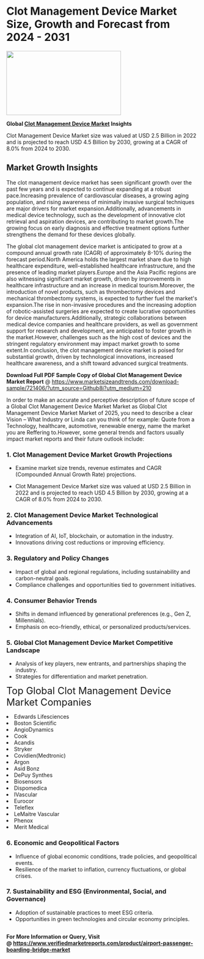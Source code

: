 <H1>Clot Management Device Market Size, Growth and Forecast from 2024 - 2031</H1><img class="aligncenter size-medium wp-image-584254" src="https://thirdeyenews.in/wp-content/uploads/2024/09/Global-Market-Research-300x168.jpeg" alt="" width="300" height="168" /><p><strong>Global&nbsp;<a href="https://www.marketsizeandtrends.com/download-sample/721406/?utm_source=Github8j?utm_medium=210">Clot Management Device Market</a> Insights</strong></p><p>Clot Management Device Market size was valued at USD 2.5 Billion in 2022 and is projected to reach USD 4.5 Billion by 2030, growing at a CAGR of 8.0% from 2024 to 2030.</p><p><h2>Market Growth Insights</h2> <p>The clot management device market has seen significant growth over the past few years and is expected to continue expanding at a robust pace.Increasing prevalence of cardiovascular diseases, a growing aging population, and rising awareness of minimally invasive surgical techniques are major drivers for market expansion.Additionally, advancements in medical device technology, such as the development of innovative clot retrieval and aspiration devices, are contributing to market growth.The growing focus on early diagnosis and effective treatment options further strengthens the demand for these devices globally.</p> <p>The global clot management device market is anticipated to grow at a compound annual growth rate (CAGR) of approximately 8-10% during the forecast period.North America holds the largest market share due to high healthcare expenditure, well-established healthcare infrastructure, and the presence of leading market players.Europe and the Asia Pacific regions are also witnessing significant market growth, driven by improvements in healthcare infrastructure and an increase in medical tourism.Moreover, the introduction of novel products, such as thrombectomy devices and mechanical thrombectomy systems, is expected to further fuel the market's expansion.The rise in non-invasive procedures and the increasing adoption of robotic-assisted surgeries are expected to create lucrative opportunities for device manufacturers.Additionally, strategic collaborations between medical device companies and healthcare providers, as well as government support for research and development, are anticipated to foster growth in the market.However, challenges such as the high cost of devices and the stringent regulatory environment may impact market growth to some extent.In conclusion, the clot management device market is poised for substantial growth, driven by technological innovations, increased healthcare awareness, and a shift toward advanced surgical treatments.<p><span class=""><strong>Download Full PDF Sample Copy of Global Clot Management Device Market Report</strong> @ <a href="https://www.marketsizeandtrends.com/download-sample/721406/?utm_source=Github8j?utm_medium=210" target="_blank">https://www.marketsizeandtrends.com/download-sample/721406/?utm_source=Github8j?utm_medium=210</a></span></p><p>In order to make an accurate and perceptive description of future scope of a Global&nbsp;Clot Management Device Market Market as Global&nbsp;Clot Management Device Market Market of 2025, you need to describe a clear Vision &ndash; What Industry or Linda can you think of for example: Quote from a Technology, healthcare, automotive, renewable energy, name the market you are Reffering to.However, some general trends and factors usually impact market reports and their future outlook include:</p><h3>1.&nbsp;<strong>Clot Management Device Market Growth Projections</strong></h3><ul><li>Examine market size trends, revenue estimates and CAGR (Compounded Annual Growth Rate) projections.</li><li><p>Clot Management Device Market size was valued at USD 2.5 Billion in 2022 and is projected to reach USD 4.5 Billion by 2030, growing at a CAGR of 8.0% from 2024 to 2030.</p></li></ul><h3>2.&nbsp;<strong>Clot Management Device Market Technological Advancements</strong></h3><ul><li>Integration of AI, IoT, blockchain, or automation in the industry.</li><li>Innovations driving cost reductions or improving efficiency.</li></ul><h3>3.&nbsp;<strong>Regulatory and Policy Changes</strong></h3><ul><li>Impact of global and regional regulations, including sustainability and carbon-neutral goals.</li><li>Compliance challenges and opportunities tied to government initiatives.</li></ul><h3>4.&nbsp;<strong>Consumer Behavior Trends</strong></h3><ul><li>Shifts in demand influenced by generational preferences (e.g., Gen Z, Millennials).</li><li>Emphasis on eco-friendly, ethical, or personalized products/services.</li></ul><h3>5.&nbsp;<strong>Global Clot Management Device Market Competitive Landscape</strong></h3><ul><li>Analysis of key players, new entrants, and partnerships shaping the industry.</li><li>Strategies for differentiation and market penetration.</li></ul><p data-pm-slice="1 1 []"><span style="color: inherit; font-family: inherit; font-size: 25px;">Top Global Clot Management Device Market Companies</span></p><div class="" data-test-id=""><p><li>Edwards Lifesciences</li><li> Boston Scientific</li><li> AngioDynamics</li><li> Cook</li><li> Acandis</li><li> Stryker</li><li> Covidien(Medtronic)</li><li> Argon</li><li> Asid Bonz</li><li> DePuy Synthes</li><li> Biosensors</li><li> Dispomedica</li><li> IVascular</li><li> Eurocor</li><li> Teleflex</li><li> LeMaitre Vascular</li><li> Phenox</li><li> Merit Medical</li></p></div><h3>6.&nbsp;<strong>Economic and Geopolitical Factors</strong></h3><ul><li>Influence of global economic conditions, trade policies, and geopolitical events.</li><li>Resilience of the market to inflation, currency fluctuations, or global crises.</li></ul><h3>7.&nbsp;<strong>Sustainability and ESG (Environmental, Social, and Governance)</strong></h3><ul><li>Adoption of sustainable practices to meet ESG criteria.</li><li>Opportunities in green technologies and circular economy principles.</li></ul><h2><strong style="font-size: 14px;">For More Information or Query, Visit @&nbsp;</strong><a style="background-color: #ffffff; font-size: 14px;" href="https://www.marketsizeandtrends.com/report/clot-management-device-market/" target="_blank">https://www.verifiedmarketreports.com/product/airport-passenger-boarding-bridge-market</a></h2>